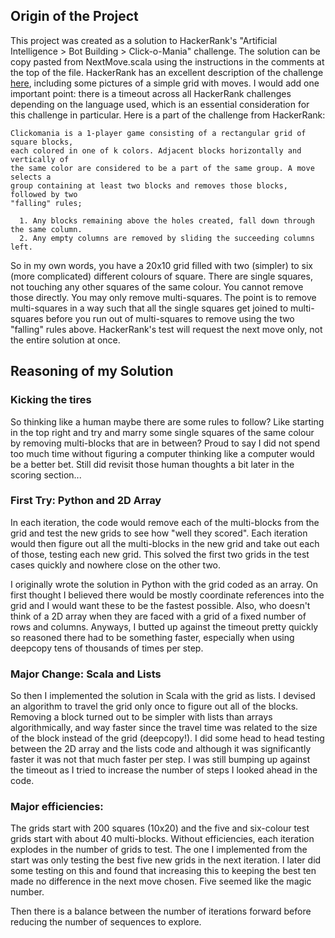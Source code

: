 

## Origin of the Project
This project was created as a solution to HackerRank's "Artificial Intelligence > Bot Building > Click-o-Mania" challenge.  The solution can be copy pasted from NextMove.scala using the instructions in the comments at the top of the file.  HackerRank has an excellent description of the challenge [here](https://www.hackerrank.com/challenges/click-o-mania/problem), including some pictures of a simple grid with moves.  I would add one important point: there is a timeout across all HackerRank challenges depending on the language used, which is an essential consideration for this challenge in particular.  Here is a part of the challenge from HackerRank:

```
Clickomania is a 1-player game consisting of a rectangular grid of square blocks, 
each colored in one of k colors. Adjacent blocks horizontally and vertically of 
the same color are considered to be a part of the same group. A move selects a 
group containing at least two blocks and removes those blocks, followed by two 
"falling" rules;

  1. Any blocks remaining above the holes created, fall down through the same column.
  2. Any empty columns are removed by sliding the succeeding columns left.
```

So in my own words, you have a 20x10 grid filled with two (simpler) to six (more complicated) different colours of square.  There are single squares, not touching any other squares of the same colour.  You cannot remove those directly.  You may only remove multi-squares.  The point is to remove multi-squares in a way such that all the single squares get joined to multi-squares before you run out of multi-squares to remove using the two "falling" rules above.  HackerRank's test will request the next move only, not the entire solution at once.

## Reasoning of my Solution
### Kicking the tires
So thinking like a human maybe there are some rules to follow?  Like starting in the top right and try and marry some single squares of the same colour by removing multi-blocks that are in between?  Proud to say I did not spend too much time without figuring a computer thinking like a computer would be a better bet.  Still did revisit those human thoughts a bit later in the scoring section...

### First Try: Python and 2D Array
In each iteration, the code would remove each of the multi-blocks from the grid and test the new grids to see how "well they scored".  Each iteration would then figure out all the multi-blocks in the new grid and take out each of those, testing each new grid.  This solved the first two grids in the test cases quickly and nowhere close on the other two.

I originally wrote the solution in Python with the grid coded as an array.  On first thought I believed there would be mostly coordinate references into the grid and I would want these to be the fastest possible.  Also, who doesn't think of a 2D array when they are faced with a grid of a fixed number of rows and columns.  Anyways, I butted up against the timeout pretty quickly so reasoned there had to be something faster, especially when using deepcopy tens of thousands of times per step.

### Major Change: Scala and Lists
So then I implemented the solution in Scala with the grid as lists.  I devised an algorithm to travel the grid only once to figure out all of the blocks.  Removing a block turned out to be simpler with lists than arrays algorithmically, and way faster since the travel time was related to the size of the block instead of the grid (deepcopy!).  I did some head to head testing between the 2D array and the lists code and although it was significantly faster it was not that much faster per step.  I was still bumping up against the timeout as I tried to increase the number of steps I looked ahead in the code.

### Major efficiencies:
The grids start with 200 squares (10x20) and the five and six-colour test grids start with about 40 multi-blocks.  Without efficiencies, each iteration explodes in the number of grids to test.  The one I implemented from the start was only testing the best five new grids in the next iteration.  I later did some testing on this and found that increasing this to keeping the best ten made no difference in the next move chosen.  Five seemed like the magic number.

Then there is a balance between the number of iterations forward before reducing the number of sequences to explore.  



